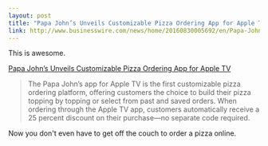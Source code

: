```yaml
---
layout: post
title: "Papa John’s Unveils Customizable Pizza Ordering App for Apple TV | Business Wire"
link: http://www.businesswire.com/news/home/20160830005692/en/Papa-John%E2%80%99s-Unveils-Customizable-Pizza-Ordering-App
---
```



This is awesome. 

[Papa John’s Unveils Customizable Pizza Ordering App for Apple TV](http://www.businesswire.com/news/home/20160830005692/en/Papa-John%E2%80%99s-Unveils-Customizable-Pizza-Ordering-App)

> The Papa John’s app for Apple TV is the first customizable pizza ordering platform, offering customers the choice to build their pizza topping by topping or select from past and saved orders. When ordering through the Apple TV app, customers automatically receive a 25 percent discount on their purchase—no separate code required.

Now you don't even have to get off the couch to order a pizza online. 

